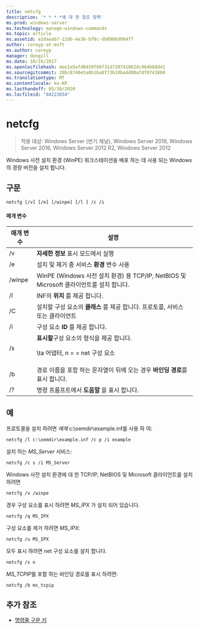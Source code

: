 ```yaml
---
title: netcfg
description: '* * * *에 대 한 참조 항목'
ms.prod: windows-server
ms.technology: manage-windows-commands
ms.topic: article
ms.assetid: e2daaab7-12db-4e36-b70c-db8906d084f7
author: coreyp-at-msft
ms.author: coreyp
manager: dongill
ms.date: 10/16/2017
ms.openlocfilehash: dee1a5efd0459f68f31d739741062dc964b88d41
ms.sourcegitcommit: 29bc8740e5a8b1ba8f73b10ba4d08afdf07438b0
ms.translationtype: MT
ms.contentlocale: ko-KR
ms.lasthandoff: 05/30/2020
ms.locfileid: "84223034"
---
```

# <a name="netcfg"></a>netcfg

> 적용 대상: Windows Server (반기 채널), Windows Server 2019, Windows Server 2016, Windows Server 2012 R2, Windows Server 2012

Windows 사전 설치 환경 (WinPE) 워크스테이션을 배포 하는 데 사용 되는 Windows의 경량 버전을 설치 합니다.
## <a name="syntax"></a>구문
```
netcfg [/v] [/e] [/winpe] [/l ] /c /i
```
#### <a name="parameters"></a>매개 변수
|매개 변수|설명|
|-------|--------|
|/v|**자세한 정보** 표시 모드에서 실행|
|/e|설치 및 제거 중 서비스 **환경** 변수 사용|
|/winpe|WinPE (Windows 사전 설치 환경) 용 TCP/IP, NetBIOS 및 Microsoft 클라이언트를 설치 합니다.|
|/l|INF의 **위치** 를 제공 합니다.|
|/C|설치할 구성 요소의 **클래스** 를 제공 합니다. 프로토콜, 서비스 또는 클라이언트|
|/i|구성 요소 **ID** 를 제공 합니다.|
|/s|**표시할**구성 요소의 형식을 제공 합니다.<p>\ta 어댑터, n = = net 구성 요소|
|/b|경로 이름을 포함 하는 문자열이 뒤에 오는 경우 **바인딩 경로**를 표시 합니다.|
|/?|명령 프롬프트에서 **도움말** 을 표시 합니다.|

## <a name="examples"></a>예

프로토콜을 설치 하려면 *예제* c:\oemdir\example.inf를 사용 하 여:
```
netcfg /l c:\oemdir\example.inf /c p /i example
```
설치 하는 *MS_Server* 서비스:
```
netcfg /c s /i MS_Server
```
Windows 사전 설치 환경에 대 한 TCP/IP, NetBIOS 및 Microsoft 클라이언트를 설치 하려면
```
netcfg /v /winpe
```
경우 구성 요소를 표시 하려면 *MS_IPX* 가 설치 되어 있습니다.
```
netcfg /q MS_IPX
```
구성 요소를 제거 하려면 *MS_IPX*:
```
netcfg /u MS_IPX
```
모두 표시 하려면 net 구성 요소를 설치 합니다.
```
netcfg /s n
```
*MS_TCPIP*를 포함 하는 바인딩 경로를 표시 하려면:
```
netcfg /b ms_tcpip
```
## <a name="additional-references"></a>추가 참조
- [명령줄 구문 키](command-line-syntax-key.md)
